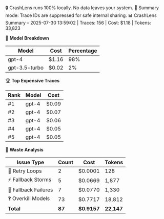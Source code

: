 🔒 CrashLens runs 100% locally. No data leaves your system.
📝 Summary mode: Trace IDs are suppressed for safe internal sharing.
📊 CrashLens Summary – 2025-07-30 13:59:02 | Traces: 156 | Cost: $1.18 | Tokens: 33,823

🤖 **Model Breakdown**

| Model | Cost | Percentage |
|-------|------|------------|
| gpt-4 | $1.16 | 98% |
| gpt-3.5-turbo | $0.02 | 2% |

🏆 **Top Expensive Traces**

| Rank | Model | Cost |
|------|-------|------|
| #1 | gpt-4 | $0.09 |
| #2 | gpt-4 | $0.07 |
| #3 | gpt-4 | $0.06 |
| #4 | gpt-4 | $0.05 |
| #5 | gpt-4 | $0.05 |


🚨 **Waste Analysis**

| Issue Type | Count | Cost | Tokens |
|------------|-------|------|--------|
| 🔄 Retry Loops | 2 | $0.0001 | 128 |
| ⚡ Fallback Storms | 5 | $0.0669 | 1,877 |
| 📢 Fallback Failures | 7 | $0.0770 | 1,330 |
| ❓ Overkill Models | 73 | $0.7717 | 18,812 |
| **Total** | **87** | **$0.9157** | **22,147** |